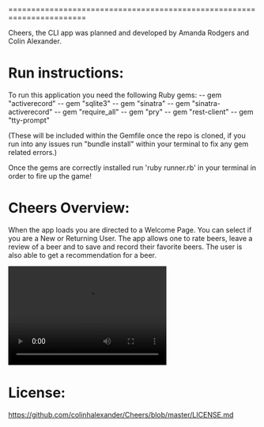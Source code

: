 =======================================================================

Cheers, the CLI app was planned and developed by Amanda Rodgers and Colin Alexander.

# Run instructions: 

To run this application you need the following Ruby gems: -- gem "activerecord" -- gem "sqlite3" -- gem "sinatra" -- gem "sinatra-activerecord" -- gem "require_all" -- gem "pry" -- gem "rest-client" -- gem "tty-prompt" 

(These will be included within the Gemfile once the repo is cloned, if you run into any issues run "bundle install" within your terminal to fix any gem related errors.)

Once the gems are correctly installed run 'ruby runner.rb' in your terminal in order to fire up the game!

# Cheers Overview: 

When the app loads you are directed to a Welcome Page. You can select if you are a New or Returning User. The app allows one to rate beers, leave a review of a beer and to save and record their favorite beers. The user is also able to get a recommendation for a beer. 

<video src="Mod1-Project-Video.mp4" width="320" height="200" controls preload></video>

# License:

https://github.com/colinhalexander/Cheers/blob/master/LICENSE.md
